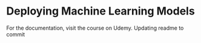 # Deploying Machine Learning Models
For the documentation, visit the course on Udemy.
Updating readme to commit